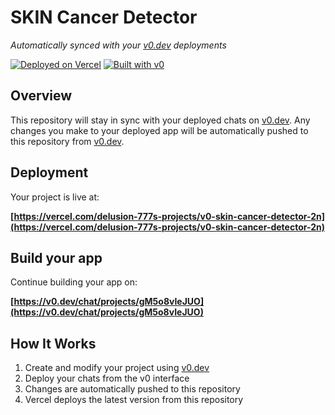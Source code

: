# SKIN Cancer Detector

*Automatically synced with your [v0.dev](https://v0.dev) deployments*

[![Deployed on Vercel](https://img.shields.io/badge/Deployed%20on-Vercel-black?style=for-the-badge&logo=vercel)](https://vercel.com/delusion-777s-projects/v0-skin-cancer-detector-2n)
[![Built with v0](https://img.shields.io/badge/Built%20with-v0.dev-black?style=for-the-badge)](https://v0.dev/chat/projects/gM5o8vIeJUO)

## Overview

This repository will stay in sync with your deployed chats on [v0.dev](https://v0.dev).
Any changes you make to your deployed app will be automatically pushed to this repository from [v0.dev](https://v0.dev).

## Deployment

Your project is live at:

**[https://vercel.com/delusion-777s-projects/v0-skin-cancer-detector-2n](https://vercel.com/delusion-777s-projects/v0-skin-cancer-detector-2n)**

## Build your app

Continue building your app on:

**[https://v0.dev/chat/projects/gM5o8vIeJUO](https://v0.dev/chat/projects/gM5o8vIeJUO)**

## How It Works

1. Create and modify your project using [v0.dev](https://v0.dev)
2. Deploy your chats from the v0 interface
3. Changes are automatically pushed to this repository
4. Vercel deploys the latest version from this repository